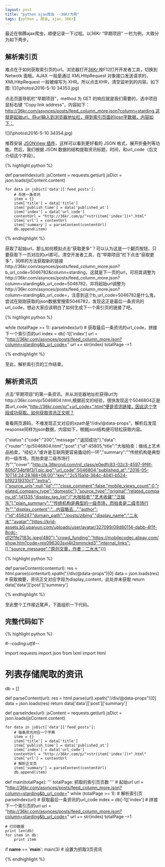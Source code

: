 ```yaml
---
layout: post
title: "python ajax爬虫 --36Kr为例"
tags: [python , 爬虫, ajax，36Kr]
---
```

最近在倒腾ajax爬虫，顺便记录一下过程。以36Kr “早期项目” 一栏为例，大致分为如下两步。

## 解析索引页

难点在于如何获取索引页的url。浏览器打开[36Kr](http://36kr.com/),按F12打开开发者工具，切换到Netwotk 面板。AJAX 一般是通过 XMLHttpRequest 对象接口发送请求的，XMLHttpRequest 一般被缩写为 XHR。所以点击XHR，清空监听到的内容。如下图:
![](\photos\2016-5-10 34353.jpg)

点击页面导航栏“早期项目”，method 为 GET 的响应就是我们需要的，选中项目鼠标右键 “Copy link address”，内容如下：http://36kr.com/asynces/posts/feed_column_more.json?column=starding,这就是起始url，将url输入到浏览器地址栏，得到索引页面的josn字数据，内容如下：

![](\photos\2016-5-10 34354.jpg)

推荐安装 [JSONView 插件](https://chrome.google.com/webstore/detail/jsonview/chklaanhfefbnpoihckbnefhakgolnmc?hl=zh-CN)，这样可以看到更好看的 JSON 格式，展开折叠列等功能。然后，我们根据 JSON 数据的结构提取资讯标题，时间，和url_code（后文介绍这个字段）。

{% highlight python %}

def parseIndex(url):
	jsContent = requests.get(url)
	jsDict = json.loads(jsContent.content)

	for data in jsDict['data']['feed_posts']:
		# 存放一条资讯
		item = {}
		item['title'] = data['title']
		item['publish_time'] = data['published_at']
		item['index'] = data['url_code']
		contentUrl = "http://36kr.com/p/"+str(item['index'])+".html"
		item['url'] = contentUrl
		item['summary'] = parseContent(contentUrl)
		db.append(item)

{% endhighlight %}

获取了起始url，那么如何模拟点击“获取更多”？可以认为这是一个翻页按钮，只要获取下一页对应的url即可。清空开发者工具，在“早期项目”栏下点击“获取更多”，同样的方法获取新的链接http://36kr.com/asynces/posts/feed_column_more.json?b_url_code=5046782&column=starding，这就是下一页的url，可将其调整为http://36kr.com/asynces/posts/feed_column_more.json?column=starding&b_url_code=5046782，并将起始url调整为http://36kr.com/asynces/posts/feed_column_more.json?column=starding&b_url_code=，注意到这个b_url_code=5046782是什么鬼，尝试在刚刚获取的json数据里搜索5046782，发现这正是最后一条资讯的url_code，想必大家应该明白了如何生成下一个索引页的链接了吧。

{% highlight python %}

while (totalPage >= 1):
		parseIndex(url)
		# 获取最后一条资讯的url_code，拼接下一个索引页的url
		index = db[-1]['index']
		url = "http://36kr.com/asynces/posts/feed_column_more.json?column=starding&b_url_code="
		url += str(index)
		totalPage -=1

{% endhighlight %}

至此，解析索引页的工作结束。

## 解析资讯页

点击“早期项目”的第一条资讯，并从浏览器地址栏获得url为http://36kr.com/p/5046804.html,根据前文的经验，很快发现这个5046804正是其url_code,“http://36kr.com/p/”+url_code+“.html”便是资讯链接，因此这个字段成功获取。如何获取资讯正文呢？

查看网页源码，不难发现正文对应的xpath是“//div/@data-props”，解析后发现response同样为json数据，内容如下，根据json结构便可轻松获取内容。

{"status":{"code":"200","message":"返回成功"},"data":{"router":"/p/5046804.html","post":{"id":45805,"title":"大咖拍卖：做线上艺术品拍卖，“经纪人”或许是互联网更容易撬动的一环","summary":"“传统机构是典型的一级市场，而拍卖是二级市场行为”","cover":"http://a.36krcnd.com/nil_class/e0edfc83-02c3-4597-9f6f-80fd734bf8f3/1.pic.jpg","url_code":5046804,"published_at":"2016-05-10T14:24:28.168+08:00","key":"2c515a1d-364c-4041-b524-b192319310c1","extra":{"source_urls":null,"jid":"","close_comment":false,"mobile_views_count":0,"related_company_type":"domestic"},"source_type":"original","related_company_id":141335,"display_tag_list":["大咖拍卖","艺术收藏","泛娱乐"],"plain_summary":"“传统机构是典型的一级市场，而拍卖是二级市场行为”","display_content":"...内容略去...","author":{"id":458247,"domain_path":"/posts/zibing","display_name":"二水水","avatar":"https://krid-assets.b0.upaiyun.com/uploads/user/avatar/327099/09d80114-dabb-4f1f-8cdc-d12f1fe7183c.jpeg!480"},"crowd_funding":"https://mobilecodec.alipay.com/show.htm?code=rex096303svi4ij2pmmckd3","internal_links":[],"source_message":"原创文章，作者：二水水"}}}

{% highlight python %}

def parseContent(contenturl):
	res = html.parse(contenturl).xpath("//div/@data-props")[0]
	data = json.loads(res)
	# 获取摘要，资讯正文对应字段为display_content，此处并未获取
	return data['data']['post']['summary']

{% endhighlight %}

至此整个工作接近尾声，下面组织一下代码。

## 完整代码如下

{% highlight python %}

#-*-coding:utf8-*-

import requests
import json
from lxml import html

# 列表存储爬取的资讯
db = []

def parseContent(url):
	res = html.parse(url).xpath("//div/@data-props")[0]
	data = json.loads(res)
	return data['data']['post']['summary']

def parseIndex(url):
	jsContent = requests.get(url)
	jsDict = json.loads(jsContent.content)

	for data in jsDict['data']['feed_posts']:
		# 每条资讯对应一个字典
		item = {}
		item['title'] = data['title']
		item['publish_time'] = data['published_at']
		item['index'] = data['url_code']
		contentUrl = "http://36kr.com/p/"+str(item['index'])+".html"
		item['url'] = contentUrl
		# 解析正文页
		item['summary'] = parseContent(contentUrl)
		db.append(item)

def main(totalPage):
	'''
	totalPage: 抓取的索引页页数
	'''
	# 起始url
	url = "http://36kr.com/asynces/posts/feed_column_more.json?column=starding&b_url_code="
	while (totalPage >= 1):
		# 解析索引页
		parseIndex(url)
		# 获取最后一条资讯的url_code
		index = db[-1]['index']
		# 拼接下一个索引页的url
		url = "http://36kr.com/asynces/posts/feed_column_more.json?column=starding&b_url_code="
		url += str(index)
		totalPage -=1

	# 打印数据
	print len(db)
	for item in db:
		print item

if __name__ == '__main__':
	main(3) # 设置为抓取3页资讯

{% endhighlight %}
